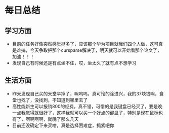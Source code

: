 # 每日总结
## 学习方面
* 目前的任务好像突然感觉挺多了，应该那个华为项目就我们四个人做，这可真是难搞，今天争取把那个cursparse解决了，明天就可以开始看那个论文了，加油！！！
* 发现自己有时候还是有点坐不住，哎，坐太久了就有点不想学习
## 生活方面
* 昨天发现自己买的天堂伞掉了，啊呜呜，真可怜的涂进兴，我的37块钱啊，食堂也找了，没找到，不知道到哪里去了
* 高性能新生可以报销800的经费，真不错，可惜的是我键盘已经买了，要是晚一点我觉得就很好了，这样我就可以买一个好点的键盘了，特别是现在鼠标也有了，啊啊啊啊，就晚了那么几天
* 目前还没确定下来买啥，真是选择困难症，抓紧吧你

